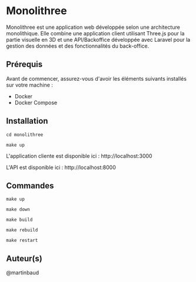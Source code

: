 # Monolithree

Monolithree est une application web développée selon une architecture monolithique. Elle combine une application client utilisant Three.js pour la partie visuelle en 3D et une API/Backoffice développée avec Laravel pour la gestion des données et des fonctionnalités du back-office.

## Prérequis

Avant de commencer, assurez-vous d'avoir les éléments suivants installés sur votre machine :

- Docker
- Docker Compose

## Installation

`cd monolithree`

`make up`

L'application cliente est disponible ici : http://localhost:3000

L'API est disponible ici : http://localhost:8000

## Commandes

`make up`

`make down`

`make build`

`make rebuild`

`make restart`

## Auteur(s)

@martinbaud
